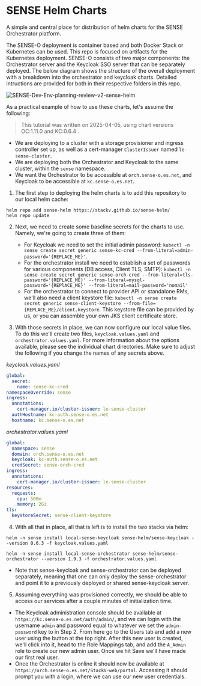 # SENSE Helm Charts

A simple and central place for distribution of helm charts for the SENSE Orchestrator platform.

The SENSE-O deployment is container based and both Docker Stack or Kubernetes can be used. This repo is focused on artifacts for the Kubernetes deployment. SENSE-O consists of two major components: the Orchestrator server and the Keycloak SSO server that can be separately deployed. The below diagram shows the structure of the overall deployment with a breakdown into the orchestrator and keycloak charts. Detailed intructions are provided for both in their respective folders in this repo.

![SENSE-Dev-Env-planning-review-v2-sense-helm](https://github.com/user-attachments/assets/4bc74735-8b59-482f-9d26-51f071ebc367)

As a practical example of how to use these charts, let's assume the following:

> This tutorial was written on 2025-04-05, using chart versions OC:1.11.0 and KC:0.6.4 .

- We are deploying to a cluster with a storage provisioner and ingress controller set up, as well as a cert-manager `ClusterIssuer` named `le-sense-cluster`.
- We are deploying both the Orchestrator and Keycloak to the same cluster, within the `sense` namespace.
- We want the Orchestrator to be accessible at `orch.sense-o.es.net`, and Keycloak to be accessible at `kc.sense-o.es.net`.

1. The first step to deploying the helm charts is to add this repository to our local helm cache:

```
helm repo add sense-helm https://stackv.github.io/sense-helm/
helm repo update
```

2. Next, we need to create some baseline secrets for the charts to use. Namely, we're going to create three of them:

   - For Keycloak we need to set the initial admin password: `kubectl -n sense create secret generic sense-kc-cred --from-literal=admin-password='{REPLACE_ME}'`.
   - For the orchestrator install we need to establish a set of passwords for various components (DB access, Client TLS, SMTP): `kubectl -n sense create secret generic sense-orch-cred --from-literal=tls-password='{REPLACE_ME}' --from-literal=mysql-password='{REPlACE_ME}' --from-literal=mail-password='nomail'`
   - For the orchestrator to connect to provider API or standalone RMs, we'll also need a client keystore file: `kubectl -n sense create secret generic sense-client-keystore --from-file={REPLACE_ME}/client.keystore`. This keystore file can be provided by us, or you can assemble your own JKS client certificate store.

3. With those secrets in place, we can now configure our local value files. To do this we'll create two files, `keycloak.values.yaml` and `orchestrator.values.yaml`. For more information about the options available, please see the individual chart directories. Make sure to adjust the following if you change the names of any secrets above.

_keycloak.values.yaml_

```yaml
global:
  secret:
    name: sense-kc-cred
namespaceOverride: sense
ingress:
  annotations:
    cert-manager.io/cluster-issuer: le-sense-cluster
  authHostname: kc-auth.sense-o.es.net
  hostname: kc.sense-o.es.net
```

_orchestrator.values.yaml_

```yaml
global:
  namespace: sense
  domain: orch.sense-o.es.net
  keycloak: kc-auth.sense-o.es.net
  credSecret: sense-orch-cred
ingress:
  annotations:
    cert-manager.io/cluster-issuer: le-sense-cluster
resources:
  requests:
    cpu: 500m
    memory: 2Gi
tls:
  keystoreSecret: sense-client-keystore
```

4. With all that in place, all that is left is to install the two stacks via helm:

```
helm -n sense install local-sense-keycloak sense-helm/sense-keycloak --version 0.6.3 -f keycloak.values.yaml
```

```
helm -n sense install local-sense-orchestrator sense-helm/sense-orchestrator --version 1.9.3 -f orchestrator.values.yaml
```
* Note that sense-keycloak and sense-orchestrator can be deployed separately, meaning that one can only deploy the sense-orchestrator and point it to a previously deployed or shared sense-keycloak server.


5. Assuming everything was provisioned correctly, we should be able to access our services after a couple minutes of initialization time.

- The Keycloak administration console should be available at `https://kc.sense-o.es.net/auth/admin/`, and we can login with the username `admin` and password equal to whatever we set the `admin-password` key to in Step 2. From here go to the Users tab and add a new user using the button at the top right. After this new user is created, we'll click into it, head to the Role Mappings tab, and add the `A_Admin` role to create our new admin user. Once we hit Save we'll have made our first real user.
- Once the Orchestrator is online it should now be available at `https://orch.sense-o.es.net/StackV-web/portal`. Accessing it should prompt you with a login, where we can use our new user credentials.

